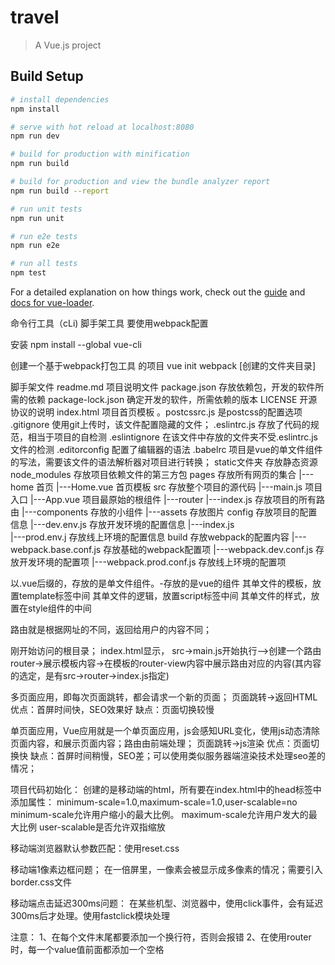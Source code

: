# travel

> A Vue.js project

## Build Setup

``` bash
# install dependencies
npm install

# serve with hot reload at localhost:8080
npm run dev

# build for production with minification
npm run build

# build for production and view the bundle analyzer report
npm run build --report

# run unit tests
npm run unit

# run e2e tests
npm run e2e

# run all tests
npm test
```

For a detailed explanation on how things work, check out the [guide](http://vuejs-templates.github.io/webpack/) and [docs for vue-loader](http://vuejs.github.io/vue-loader).


命令行工具（cLi)
脚手架工具
要使用webpack配置

安装
npm install --global vue-cli

创建一个基于webpack打包工具 的项目
vue init webpack [创建的文件夹目录]


脚手架文件
readme.md				项目说明文件
package.json			存放依赖包，开发的软件所需的依赖
package-lock.json		确定开发的软件，所需依赖的版本
LICENSE					开源协议的说明
index.html				项目首页模板
。postcssrc.js 			是postcss的配置选项
.gitignore				使用git上传时，该文件配置隐藏的文件；
.eslintrc.js 			存放了代码的规范，相当于项目的自检测
.eslintignore           在该文件中存放的文件夹不受.eslintrc.js文件的检测 
.editorconfig           配置了编辑器的语法
.babelrc				项目是vue的单文件组件的写法，需要该文件的语法解析器对项目进行转换；
static文件夹				存放静态资源
node_modules 			存放项目依赖文件的第三方包
pages					存放所有网页的集合
|---home				首页
	|---Home.vue        首页模板
src						存放整个项目的源代码
|---main.js    			项目入口
|---App.vue 			项目最原始的根组件
|---router
	|---index.js 		存放项目的所有路由
|---components 			存放的小组件
|---assets				存放图片
config 					存放项目的配置信息
|---dev.env.js 			存放开发环境的配置信息
|---index.js 			
|---prod.env.j    		存放线上环境的配置信息
build					存放webpack的配置内容
|---webpack.base.conf.js 存放基础的webpack配置项
|---webpack.dev.conf.js 存放开发环境的配置项
|---webpack.prod.conf.js 存放线上环境的配置项


以.vue后缀的，存放的是单文件组件。-存放的是vue的组件
其单文件的模板，放置template标签中间
其单文件的逻辑，放置script标签中间
其单文件的样式，放置在style组件的中间

路由就是根据网址的不同，返回给用户的内容不同；

刚开始访问的根目录；
index.html显示，
src->main.js开始执行-->创建一个路由router->展示模板内容->在模板的router-view内容中展示路由对应的内容(其内容的选定，是有src->router->index.js指定)

多页面应用，即每次页面跳转，都会请求一个新的页面；
页面跳转->返回HTML
优点：首屏时间快，SEO效果好
缺点：页面切换较慢

单页面应用，Vue应用就是一个单页面应用，js会感知URL变化，使用js动态清除页面内容，和展示页面内容；路由由前端处理；
页面跳转->js渲染
优点：页面切换快
缺点：首屏时间稍慢，SEO差；可以使用类似服务器端渲染技术处理seo差的情况；

项目代码初始化：
创建的是移动端的html，所有要在index.html中的head标签中添加属性：
minimum-scale=1.0,maximum-scale=1.0,user-scalable=no
minimum-scale允许用户缩小的最大比例。
maximum-scale允许用户发大的最大比例
user-scalable是否允许双指缩放

移动端浏览器默认参数匹配：使用reset.css

移动端1像素边框问题；
在一倍屏里，一像素会被显示成多像素的情况；需要引入border.css文件

移动端点击延迟300ms问题：
在某些机型、浏览器中，使用click事件，会有延迟300ms后才处理。使用fastclick模块处理

注意：
1、在每个文件末尾都要添加一个换行符，否则会报错
2、在使用router时，每一个value值前面都添加一个空格

